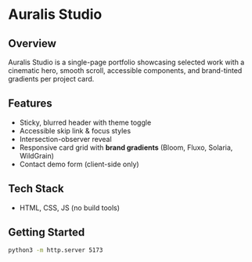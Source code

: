 # Auralis Studio

## Overview
Auralis Studio is a single-page portfolio showcasing selected work with a cinematic hero, smooth scroll, accessible components, and brand-tinted gradients per project card.

## Features
- Sticky, blurred header with theme toggle
- Accessible skip link & focus styles
- Intersection-observer reveal
- Responsive card grid with **brand gradients** (Bloom, Fluxo, Solaria, WildGrain)
- Contact demo form (client-side only)

## Tech Stack
- HTML, CSS, JS (no build tools)

## Getting Started
```bash
python3 -m http.server 5173
